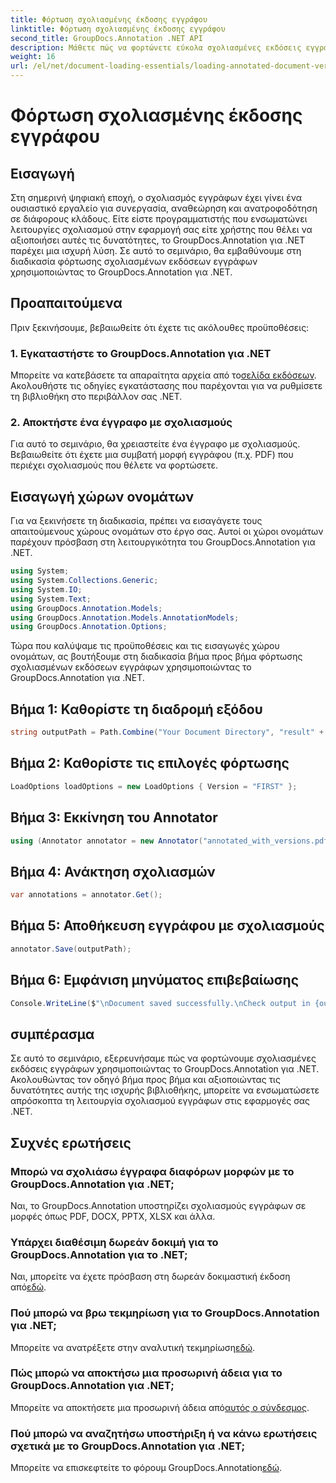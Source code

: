 ```yaml
---
title: Φόρτωση σχολιασμένης έκδοσης εγγράφου
linktitle: Φόρτωση σχολιασμένης έκδοσης εγγράφου
second_title: GroupDocs.Annotation .NET API
description: Μάθετε πώς να φορτώνετε εύκολα σχολιασμένες εκδόσεις εγγράφων χρησιμοποιώντας το GroupDocs.Annotation για .NET. Απλοποιήστε τις διαδικασίες συνεργασίας και αναθεώρησης.
weight: 16
url: /el/net/document-loading-essentials/loading-annotated-document-version/
---
```


# Φόρτωση σχολιασμένης έκδοσης εγγράφου

## Εισαγωγή
Στη σημερινή ψηφιακή εποχή, ο σχολιασμός εγγράφων έχει γίνει ένα ουσιαστικό εργαλείο για συνεργασία, αναθεώρηση και ανατροφοδότηση σε διάφορους κλάδους. Είτε είστε προγραμματιστής που ενσωματώνει λειτουργίες σχολιασμού στην εφαρμογή σας είτε χρήστης που θέλει να αξιοποιήσει αυτές τις δυνατότητες, το GroupDocs.Annotation για .NET παρέχει μια ισχυρή λύση. Σε αυτό το σεμινάριο, θα εμβαθύνουμε στη διαδικασία φόρτωσης σχολιασμένων εκδόσεων εγγράφων χρησιμοποιώντας το GroupDocs.Annotation για .NET.
## Προαπαιτούμενα
Πριν ξεκινήσουμε, βεβαιωθείτε ότι έχετε τις ακόλουθες προϋποθέσεις:
### 1. Εγκαταστήστε το GroupDocs.Annotation για .NET
 Μπορείτε να κατεβάσετε τα απαραίτητα αρχεία από το[σελίδα εκδόσεων](https://releases.groupdocs.com/annotation/net/). Ακολουθήστε τις οδηγίες εγκατάστασης που παρέχονται για να ρυθμίσετε τη βιβλιοθήκη στο περιβάλλον σας .NET.
### 2. Αποκτήστε ένα έγγραφο με σχολιασμούς
Για αυτό το σεμινάριο, θα χρειαστείτε ένα έγγραφο με σχολιασμούς. Βεβαιωθείτε ότι έχετε μια συμβατή μορφή εγγράφου (π.χ. PDF) που περιέχει σχολιασμούς που θέλετε να φορτώσετε.

## Εισαγωγή χώρων ονομάτων
Για να ξεκινήσετε τη διαδικασία, πρέπει να εισαγάγετε τους απαιτούμενους χώρους ονομάτων στο έργο σας. Αυτοί οι χώροι ονομάτων παρέχουν πρόσβαση στη λειτουργικότητα του GroupDocs.Annotation για .NET.

```csharp
using System;
using System.Collections.Generic;
using System.IO;
using System.Text;
using GroupDocs.Annotation.Models;
using GroupDocs.Annotation.Models.AnnotationModels;
using GroupDocs.Annotation.Options;
```


Τώρα που καλύψαμε τις προϋποθέσεις και τις εισαγωγές χώρου ονομάτων, ας βουτήξουμε στη διαδικασία βήμα προς βήμα φόρτωσης σχολιασμένων εκδόσεων εγγράφων χρησιμοποιώντας το GroupDocs.Annotation για .NET.
## Βήμα 1: Καθορίστε τη διαδρομή εξόδου
```csharp
string outputPath = Path.Combine("Your Document Directory", "result" + Path.GetExtension("input.pdf"));
```
## Βήμα 2: Καθορίστε τις επιλογές φόρτωσης
```csharp
LoadOptions loadOptions = new LoadOptions { Version = "FIRST" };
```
## Βήμα 3: Εκκίνηση του Annotator
```csharp
using (Annotator annotator = new Annotator("annotated_with_versions.pdf", loadOptions))
```
## Βήμα 4: Ανάκτηση σχολιασμών
```csharp
var annotations = annotator.Get();
```
## Βήμα 5: Αποθήκευση εγγράφου με σχολιασμούς
```csharp
annotator.Save(outputPath);
```
## Βήμα 6: Εμφάνιση μηνύματος επιβεβαίωσης
```csharp
Console.WriteLine($"\nDocument saved successfully.\nCheck output in {outputPath}.");
```

## συμπέρασμα
Σε αυτό το σεμινάριο, εξερευνήσαμε πώς να φορτώνουμε σχολιασμένες εκδόσεις εγγράφων χρησιμοποιώντας το GroupDocs.Annotation για .NET. Ακολουθώντας τον οδηγό βήμα προς βήμα και αξιοποιώντας τις δυνατότητες αυτής της ισχυρής βιβλιοθήκης, μπορείτε να ενσωματώσετε απρόσκοπτα τη λειτουργία σχολιασμού εγγράφων στις εφαρμογές σας .NET.
## Συχνές ερωτήσεις
### Μπορώ να σχολιάσω έγγραφα διαφόρων μορφών με το GroupDocs.Annotation για .NET;
Ναι, το GroupDocs.Annotation υποστηρίζει σχολιασμούς εγγράφων σε μορφές όπως PDF, DOCX, PPTX, XLSX και άλλα.
### Υπάρχει διαθέσιμη δωρεάν δοκιμή για το GroupDocs.Annotation για το .NET;
 Ναι, μπορείτε να έχετε πρόσβαση στη δωρεάν δοκιμαστική έκδοση από[εδώ](https://releases.groupdocs.com/).
### Πού μπορώ να βρω τεκμηρίωση για το GroupDocs.Annotation για .NET;
 Μπορείτε να ανατρέξετε στην αναλυτική τεκμηρίωση[εδώ](https://tutorials.groupdocs.com/annotation/net/).
### Πώς μπορώ να αποκτήσω μια προσωρινή άδεια για το GroupDocs.Annotation για .NET;
 Μπορείτε να αποκτήσετε μια προσωρινή άδεια από[αυτός ο σύνδεσμος](https://purchase.groupdocs.com/temporary-license/).
### Πού μπορώ να αναζητήσω υποστήριξη ή να κάνω ερωτήσεις σχετικά με το GroupDocs.Annotation για .NET;
 Μπορείτε να επισκεφτείτε το φόρουμ GroupDocs.Annotation[εδώ](https://forum.groupdocs.com/c/annotation/10).